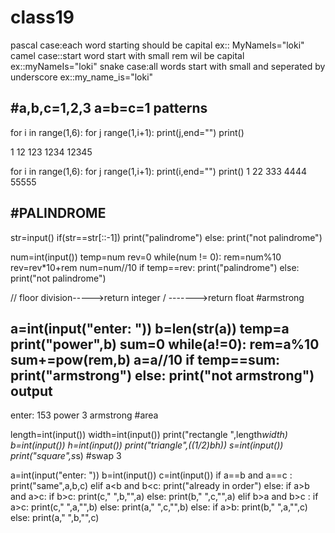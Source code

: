 # class19
pascal case:each word starting should be capital
ex:: MyNameIs="loki"
camel case::start word start with small rem wil be capital
ex::myNameIs="loki"
snake case:all words start with small and seperated by underscore
ex::my_name_is="loki"

#a,b,c=1,2,3
a=b=c=1
patterns
---------
for i in range(1,6):
  for j range(1,i+1):
    print(j,end="")
  print()
  
1
12
123
1234
12345

for i in range(1,6):
  for j range(1,i+1):
    print(i,end="")
  print()
1
22
333
4444
55555

#PALINDROME
--------------
str=input()
if(str==str[::-1])
  print("palindrome")
else:
  print("not palindrome")
  
  num=int(input())
  temp=num
  rev=0
  while(num != 0):
     rem=num%10
     rev=rev*10+rem
     num=num//10
  if temp==rev:
     print("palindrome")
else:
  print("not palindrome")
  
  // floor division----->return integer
  / ------->return float
  #armstrong
  
a=int(input("enter: "))
b=len(str(a))
temp=a
print("power",b)
sum=0
while(a!=0):
    rem=a%10
    sum+=pow(rem,b)
    a=a//10
if temp==sum:
    print("armstrong")
else:
    print("not armstrong")
output
-------
enter: 153
power 3
armstrong
#area

length=int(input())
width=int(input())
print("rectangle ",length*width)
b=int(input())
h=int(input())
print("triangle",((1/2)*b*h))
s=int(input())
print("square",s*s)
#swap 3

a=int(input("enter: "))
b=int(input())
c=int(input())
if a==b and a==c :
    print("same",a,b,c)
elif a<b and b<c:
    print("already in order")
else:
    if a>b and a>c:
        if b>c:
            print(c," ",b,"",a)
        else:
             print(b," ",c,"",a)
    elif b>a and b>c :
        if a>c:
             print(c," ",a,"",b)
        else:
             print(a," ",c,"",b)
    else:
        if a>b:
             print(b," ",a,"",c)
        else:
             print(a," ",b,"",c)
